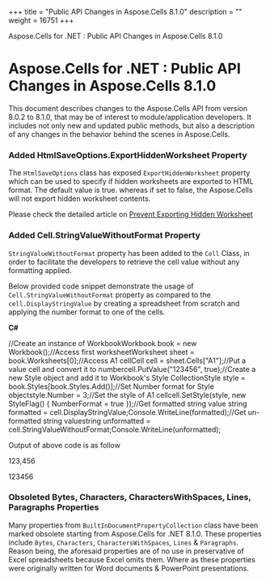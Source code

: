 +++
title = "Public API Changes in Aspose.Cells 8.1.0" 
description = "" 
weight = 16751 
+++

Aspose.Cells for .NET : Public API Changes in Aspose.Cells 8.1.0  

# Aspose.Cells for .NET : Public API Changes in Aspose.Cells 8.1.0


This document describes changes to the Aspose.Cells API from version 8.0.2 to 8.1.0, that may be of interest to module/application developers. It includes not only new and updated public methods, but also a description of any changes in the behavior behind the scenes in Aspose.Cells.

### Added HtmlSaveOptions.ExportHiddenWorksheet Property

The `HtmlSaveOptions` class has exposed `ExportHiddenWorksheet` property which can be used to specify if hidden worksheets are exported to HTML format. The default value is true. whereas if set to false, the Aspose.Cells will not export hidden worksheet contents.

Please check the detailed article on [Prevent Exporting Hidden Worksheet](http://localhost:1313/cellsnet/developerguide/technicalarticles/asposecellsgeneral/renderingandprinting/prevent+exporting+hidden+worksheet+contents+on+saving+to+html)

### Added Cell.StringValueWithoutFormat Property

`StringValueWithoutFormat` property has been added to the `Cell` Class, in order to facilitate the developers to retrieve the cell value without any formatting applied.

Below provided code snippet demonstrate the usage of `Cell.StringValueWithoutFormat` property as compared to the `cell.DisplayStringValue` by creating a spreadsheet from scratch and applying the number format to one of the cells.

**C#**

//Create an instance of WorkbookWorkbook book = new Workbook();//Access first worksheetWorksheet sheet = book.Worksheets\[0\];//Access A1 cellCell cell = sheet.Cells\["A1"\];//Put a value cell and convert it to numbercell.PutValue("123456", true);//Create a new Style object and add it to Workbook's Style CollectionStyle style = book.Styles\[book.Styles.Add()\];//Set Number format for Style objectstyle.Number = 3;//Set the style of A1 cellcell.SetStyle(style, new StyleFlag() { NumberFormat = true });//Get formatted string value string formatted = cell.DisplayStringValue;Console.WriteLine(formatted);//Get un-formatted string valuestring unformatted = cell.StringValueWithoutFormat;Console.WriteLine(unformatted);

Output of above code is as follow

123,456

123456

### Obsoleted Bytes, Characters, CharactersWithSpaces, Lines, Paragraphs Properties

Many properties from `BuiltInDocumentPropertyCollection` class have been marked obsolete starting from Aspose.Cells for .NET 8.1.0. These properties include `Bytes`, `Characters`, `CharactersWithSpaces`, `Lines` & `Paragraphs`. Reason being, the aforesaid properties are of no use in preservative of Excel spreadsheets because Excel omits them. Where as these properties were originally written for Word documents & PowerPoint presentations.


